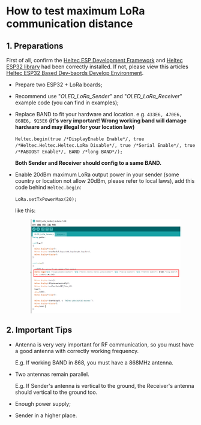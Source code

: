 # How to test maximum LoRa communication distance

## 1.  Preparations
First of all, confirm the [Heltec ESP Development Framework](https://github.com/Heltec-Aaron-Lee/WiFi_Kit_series) and [Heltec ESP32 library](https://github.com/HelTecAutomation/Heltec_ESP32) had been correctly installed. If not, please view this articles [Heltec ESP32 Based Dev-baords Develop Environment](https://docs.heltec.cn/#/en/user_manual/how_to_install_esp32_Arduino?id=heltec-esp32-based-dev-baords-develop-environment).

- Prepare two ESP32 + LoRa boards;

- Recommend use "*OLED_LoRa_Sender*" and "*OLED_LoRa_Receiver*" example code (you can find in examples);

- Replace BAND to fit your hardware and location. e.g. `433E6, 470E6, 868E6, 915E6` **(it's very important! Wrong working band will damage hardware and may illegal for your location law)**

  `Heltec.begin(true /*DisplayEnable Enable*/, true /*Heltec.Heltec.Heltec.LoRa Disable*/, true /*Serial Enable*/, true /*PABOOST Enable*/, BAND /*long BAND*/);`

  **Both Sender and Receiver should config to a same BAND.**

- Enable 20dBm maximum LoRa output power in your sender (some country or location not allow 20dBm, please refer to local laws), add this code behind `Heltec.begin`:

  `LoRa.setTxPowerMax(20);`

  

  like this:

  <figure>
      <img src="img/lora_maximum_communication_distance_test/01.png">
  </figure>



## 2.  Important Tips

- Antenna is very very important for RF communication, so you must have a good antenna with correctly working frequency.

  E.g. If working BAND in 868, you must have a 868MHz antenna.

- Two antennas remain parallel.

  E.g. If Sender's antenna is vertical to the ground, the Receiver's antenna should vertical to the ground too.

- Enough power supply;
- Sender in a higher place.











